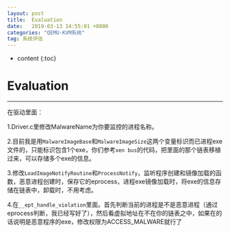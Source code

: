 ```yaml
---
layout: post
title:  Evaluation
date:   2019-03-13 14:55:01 +0800
categories: "QEMU-KVM系统"
tag: 系统评估
---
```

* content
{:toc}


# Evaluation
---
在驱动里面：

1.Driver.c里修改MalwareName为你要监控的进程名称。

2.目前我是用`MalwareImageBase`和`MalwareImageSize`这两个变量标识而已进程exe文件的，只能标识包含1个exe，你们参考`xen bus`的代码，把里面的那个链表移植过来，可以存储多个exe的信息。

3.修改`LoadImageNotifyRoutine`和`ProcessNotify`，监听程序创建和镜像加载的函数，恶意进程创建时，保存它的eprocess，进程exe镜像加载时，将exe的信息存储在链表中，卸载时，不用考虑。

4.在`__ept_handle_violation`里面。首先判断当前的进程是不是恶意进程（通过eprocess判断，我已经写好了），然后看虚拟地址在不在你的链表之中，如果在的话说明是恶意程序的exe，修改权限为ACCESS_MALWARE就行了